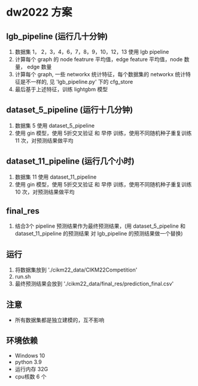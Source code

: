 # dw2022 方案


## lgb_pipeline (运行几十分钟)

1. 数据集 1， 2，3，4，6，7，8，9，10，12，13 使用 lgb pipeline
2. 计算每个 graph 的 node featrure 平均值，edge feature 平均值，node 数量， edge 数量
3. 计算每个 graph, 一些 networkx 统计特征，每个数据集的 networkx 统计特征是不一样的, 见 'lgb_pipeline.py' 下的 cfg_store
4. 最后基于上述特征，训练 lightgbm 模型

## dataset_5_pipeline (运行十几分钟)
1. 数据集 5 使用 dataset_5_pipeline
2. 使用 gin 模型，使用 5折交叉验证 和 早停 训练，使用不同随机种子重复训练 11 次，对预测结果做平均

## dataset_11_pipeline (运行几个小时)
1. 数据集 11 使用 dataset_11_pipeline
2. 使用 gin 模型，使用 5折交叉验证 和 早停 训练，使用不同随机种子重复训练 10 次，对预测结果做平均

## final_res
1. 结合3个 pipeline 预测结果作为最终预测结果，(用 dataset_5_pipeline 和 dataset_11_pipeline 的预测结果 对 lgb_pipeline 的预测结果做一个替换)

## 运行
1. 将数据集放到 './cikm22_data/CIKM22Competition' 
2. run.sh
3. 最终预测结果会放到 './cikm22_data/final_res/prediction_final.csv'

## 注意
- 所有数据集都是独立建模的，互不影响

## 环境依赖
- Windows 10
- python 3.9
- 运行内存 32G
- cpu核数 6 个